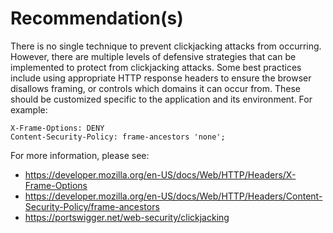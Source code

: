 # Recommendation(s)

There is no single technique to prevent clickjacking attacks from occurring. However, there are multiple levels of defensive strategies that can be implemented to protect from clickjacking attacks. Some best practices include using appropriate HTTP response headers to ensure the browser disallows framing, or controls which domains it can occur from. These should be customized specific to the application and its environment. For example:

``` HTTP
X-Frame-Options: DENY
Content-Security-Policy: frame-ancestors 'none';
```

For more information, please see:

- <https://developer.mozilla.org/en-US/docs/Web/HTTP/Headers/X-Frame-Options>
- <https://developer.mozilla.org/en-US/docs/Web/HTTP/Headers/Content-Security-Policy/frame-ancestors>
- <https://portswigger.net/web-security/clickjacking>
